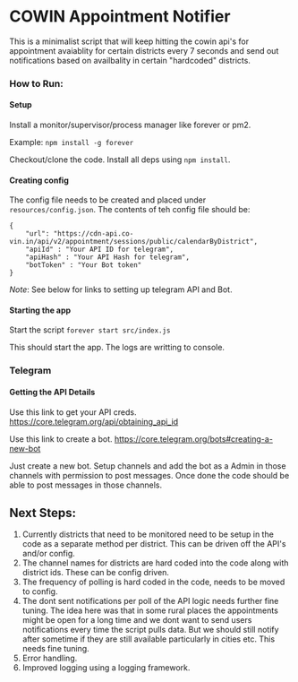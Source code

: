 # COWIN Appointment Notifier

This is a minimalist script that will keep hitting the cowin api's for appointment avaiablity for certain districts every 7 seconds and send out notifications based on availbality in certain "hardcoded" districts.



### How to Run:

#### Setup
Install a monitor/supervisor/process manager like forever or pm2.

Example: 
```npm install -g forever```

Checkout/clone the code.
Install all deps  using ```npm install```.

#### Creating config
The config file needs to be created and placed under ```resources/config.json```.
The contents of teh config file should be:
```
{
    "url": "https://cdn-api.co-vin.in/api/v2/appointment/sessions/public/calendarByDistrict",
    "apiId" : "Your API ID for telegram",
    "apiHash" : "Your API Hash for telegram",
    "botToken" : "Your Bot token"
}

```
*Note*: See below for links to setting up telegram API and Bot.

#### Starting the app
Start the script ```forever start src/index.js```

This should start the app.
The logs are writting to console.

### Telegram
#### Getting the API Details
Use this link to get your API creds. https://core.telegram.org/api/obtaining_api_id

Use this link to create a bot. https://core.telegram.org/bots#creating-a-new-bot

Just create a new bot. Setup channels and add the bot as a Admin in those channels with permission to post messages.
Once done the code should be able to post messages in those channels.

## Next Steps:
1. Currently districts that need to be monitored need to be setup in the code as a separate method per district. This can be driven off the API's and/or config.
2. The channel names for districts are hard coded into the code along with district ids. These can be config driven.
3. The frequency of polling is hard coded in the code, needs to be moved to config.
4. The dont sent notifications per poll of the API logic needs further fine tuning. The idea here was that in some rural places the appointments might be open for a long time and we dont want to send users notifications every time the script pulls data. But we should still notify after sometime if they are still available particularly in cities etc. This needs fine tuning.
5. Error handling.
6. Improved logging using a logging framework. 